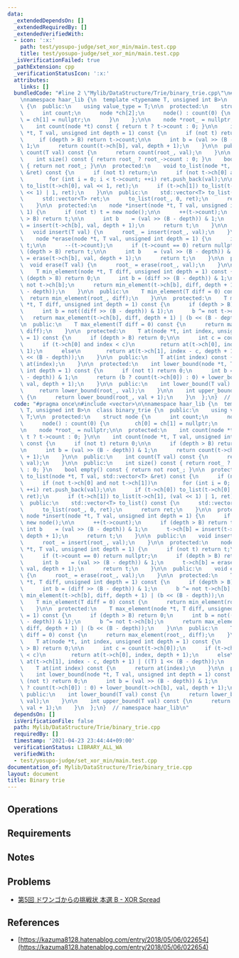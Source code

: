```yaml
---
data:
  _extendedDependsOn: []
  _extendedRequiredBy: []
  _extendedVerifiedWith:
  - icon: ':x:'
    path: test/yosupo-judge/set_xor_min/main.test.cpp
    title: test/yosupo-judge/set_xor_min/main.test.cpp
  _isVerificationFailed: true
  _pathExtension: cpp
  _verificationStatusIcon: ':x:'
  attributes:
    links: []
  bundledCode: "#line 2 \"Mylib/DataStructure/Trie/binary_trie.cpp\"\n#include <vector>\n\
    \nnamespace haar_lib {\n  template <typename T, unsigned int B>\n  class binary_trie\
    \ {\n  public:\n    using value_type = T;\n\n  protected:\n    struct node {\n\
    \      int count;\n      node *ch[2];\n      node() : count(0) {\n        ch[0]\
    \ = ch[1] = nullptr;\n      }\n    };\n\n    node *root_ = nullptr;\n\n  protected:\n\
    \    int count(node *t) const { return t ? t->count : 0; }\n\n    int count(node\
    \ *t, T val, unsigned int depth = 1) const {\n      if (not t) return 0;\n\n \
    \     if (depth > B) return t->count;\n\n      int b = (val >> (B - depth)) &\
    \ 1;\n      return count(t->ch[b], val, depth + 1);\n    }\n\n  public:\n    int\
    \ count(T val) const {\n      return count(root_, val);\n    }\n\n  public:\n\
    \    int size() const { return root_ ? root_->count : 0; }\n    bool empty() const\
    \ { return not root_; }\n\n  protected:\n    void to_list(node *t, T val, std::vector<T>\
    \ &ret) const {\n      if (not t) return;\n      if (not t->ch[0] and not t->ch[1])\n\
    \        for (int i = 0; i < t->count; ++i) ret.push_back(val);\n\n      if (t->ch[0])\
    \ to_list(t->ch[0], val << 1, ret);\n      if (t->ch[1]) to_list(t->ch[1], (val\
    \ << 1) | 1, ret);\n    }\n\n  public:\n    std::vector<T> to_list() const {\n\
    \      std::vector<T> ret;\n      to_list(root_, 0, ret);\n      return ret;\n\
    \    }\n\n  protected:\n    node *insert(node *t, T val, unsigned int depth =\
    \ 1) {\n      if (not t) t = new node();\n\n      ++(t->count);\n      if (depth\
    \ > B) return t;\n\n      int b    = (val >> (B - depth)) & 1;\n      t->ch[b]\
    \ = insert(t->ch[b], val, depth + 1);\n      return t;\n    }\n\n  public:\n \
    \   void insert(T val) {\n      root_ = insert(root_, val);\n    }\n\n  protected:\n\
    \    node *erase(node *t, T val, unsigned int depth = 1) {\n      if (not t) return\
    \ t;\n\n      --(t->count);\n      if (t->count == 0) return nullptr;\n      if\
    \ (depth > B) return t;\n\n      int b    = (val >> (B - depth)) & 1;\n      t->ch[b]\
    \ = erase(t->ch[b], val, depth + 1);\n      return t;\n    }\n\n  public:\n  \
    \  void erase(T val) {\n      root_ = erase(root_, val);\n    }\n\n  protected:\n\
    \    T min_element(node *t, T diff, unsigned int depth = 1) const {\n      if\
    \ (depth > B) return 0;\n      int b = (diff >> (B - depth)) & 1;\n      b ^=\
    \ not t->ch[b];\n      return min_element(t->ch[b], diff, depth + 1) | (b << (B\
    \ - depth));\n    }\n\n  public:\n    T min_element(T diff = 0) const {\n    \
    \  return min_element(root_, diff);\n    }\n\n  protected:\n    T max_element(node\
    \ *t, T diff, unsigned int depth = 1) const {\n      if (depth > B) return 0;\n\
    \      int b = not((diff >> (B - depth)) & 1);\n      b ^= not t->ch[b];\n   \
    \   return max_element(t->ch[b], diff, depth + 1) | (b << (B - depth));\n    }\n\
    \n  public:\n    T max_element(T diff = 0) const {\n      return max_element(root_,\
    \ diff);\n    }\n\n  protected:\n    T at(node *t, int index, unsigned int depth\
    \ = 1) const {\n      if (depth > B) return 0;\n\n      int c = count(t->ch[0]);\n\
    \      if (t->ch[0] and index < c)\n        return at(t->ch[0], index, depth +\
    \ 1);\n      else\n        return at(t->ch[1], index - c, depth + 1) | ((T) 1\
    \ << (B - depth));\n    }\n\n  public:\n    T at(int index) const {\n      return\
    \ at(index);\n    }\n\n  protected:\n    int lower_bound(node *t, T val, unsigned\
    \ int depth = 1) const {\n      if (not t) return 0;\n      int b = (val >> (B\
    \ - depth)) & 1;\n      return (b ? count(t->ch[0]) : 0) + lower_bound(t->ch[b],\
    \ val, depth + 1);\n    }\n\n  public:\n    int lower_bound(T val) const {\n \
    \     return lower_bound(root_, val);\n    }\n\n    int upper_bound(T val) const\
    \ {\n      return lower_bound(root_, val + 1);\n    }\n  };\n}  // namespace haar_lib\n"
  code: "#pragma once\n#include <vector>\n\nnamespace haar_lib {\n  template <typename\
    \ T, unsigned int B>\n  class binary_trie {\n  public:\n    using value_type =\
    \ T;\n\n  protected:\n    struct node {\n      int count;\n      node *ch[2];\n\
    \      node() : count(0) {\n        ch[0] = ch[1] = nullptr;\n      }\n    };\n\
    \n    node *root_ = nullptr;\n\n  protected:\n    int count(node *t) const { return\
    \ t ? t->count : 0; }\n\n    int count(node *t, T val, unsigned int depth = 1)\
    \ const {\n      if (not t) return 0;\n\n      if (depth > B) return t->count;\n\
    \n      int b = (val >> (B - depth)) & 1;\n      return count(t->ch[b], val, depth\
    \ + 1);\n    }\n\n  public:\n    int count(T val) const {\n      return count(root_,\
    \ val);\n    }\n\n  public:\n    int size() const { return root_ ? root_->count\
    \ : 0; }\n    bool empty() const { return not root_; }\n\n  protected:\n    void\
    \ to_list(node *t, T val, std::vector<T> &ret) const {\n      if (not t) return;\n\
    \      if (not t->ch[0] and not t->ch[1])\n        for (int i = 0; i < t->count;\
    \ ++i) ret.push_back(val);\n\n      if (t->ch[0]) to_list(t->ch[0], val << 1,\
    \ ret);\n      if (t->ch[1]) to_list(t->ch[1], (val << 1) | 1, ret);\n    }\n\n\
    \  public:\n    std::vector<T> to_list() const {\n      std::vector<T> ret;\n\
    \      to_list(root_, 0, ret);\n      return ret;\n    }\n\n  protected:\n   \
    \ node *insert(node *t, T val, unsigned int depth = 1) {\n      if (not t) t =\
    \ new node();\n\n      ++(t->count);\n      if (depth > B) return t;\n\n     \
    \ int b    = (val >> (B - depth)) & 1;\n      t->ch[b] = insert(t->ch[b], val,\
    \ depth + 1);\n      return t;\n    }\n\n  public:\n    void insert(T val) {\n\
    \      root_ = insert(root_, val);\n    }\n\n  protected:\n    node *erase(node\
    \ *t, T val, unsigned int depth = 1) {\n      if (not t) return t;\n\n      --(t->count);\n\
    \      if (t->count == 0) return nullptr;\n      if (depth > B) return t;\n\n\
    \      int b    = (val >> (B - depth)) & 1;\n      t->ch[b] = erase(t->ch[b],\
    \ val, depth + 1);\n      return t;\n    }\n\n  public:\n    void erase(T val)\
    \ {\n      root_ = erase(root_, val);\n    }\n\n  protected:\n    T min_element(node\
    \ *t, T diff, unsigned int depth = 1) const {\n      if (depth > B) return 0;\n\
    \      int b = (diff >> (B - depth)) & 1;\n      b ^= not t->ch[b];\n      return\
    \ min_element(t->ch[b], diff, depth + 1) | (b << (B - depth));\n    }\n\n  public:\n\
    \    T min_element(T diff = 0) const {\n      return min_element(root_, diff);\n\
    \    }\n\n  protected:\n    T max_element(node *t, T diff, unsigned int depth\
    \ = 1) const {\n      if (depth > B) return 0;\n      int b = not((diff >> (B\
    \ - depth)) & 1);\n      b ^= not t->ch[b];\n      return max_element(t->ch[b],\
    \ diff, depth + 1) | (b << (B - depth));\n    }\n\n  public:\n    T max_element(T\
    \ diff = 0) const {\n      return max_element(root_, diff);\n    }\n\n  protected:\n\
    \    T at(node *t, int index, unsigned int depth = 1) const {\n      if (depth\
    \ > B) return 0;\n\n      int c = count(t->ch[0]);\n      if (t->ch[0] and index\
    \ < c)\n        return at(t->ch[0], index, depth + 1);\n      else\n        return\
    \ at(t->ch[1], index - c, depth + 1) | ((T) 1 << (B - depth));\n    }\n\n  public:\n\
    \    T at(int index) const {\n      return at(index);\n    }\n\n  protected:\n\
    \    int lower_bound(node *t, T val, unsigned int depth = 1) const {\n      if\
    \ (not t) return 0;\n      int b = (val >> (B - depth)) & 1;\n      return (b\
    \ ? count(t->ch[0]) : 0) + lower_bound(t->ch[b], val, depth + 1);\n    }\n\n \
    \ public:\n    int lower_bound(T val) const {\n      return lower_bound(root_,\
    \ val);\n    }\n\n    int upper_bound(T val) const {\n      return lower_bound(root_,\
    \ val + 1);\n    }\n  };\n}  // namespace haar_lib\n"
  dependsOn: []
  isVerificationFile: false
  path: Mylib/DataStructure/Trie/binary_trie.cpp
  requiredBy: []
  timestamp: '2021-04-23 23:44:44+09:00'
  verificationStatus: LIBRARY_ALL_WA
  verifiedWith:
  - test/yosupo-judge/set_xor_min/main.test.cpp
documentation_of: Mylib/DataStructure/Trie/binary_trie.cpp
layout: document
title: Binary trie
---
```


## Operations

## Requirements

## Notes

## Problems

- [第5回 ドワンゴからの挑戦状 本選 B - XOR Spread](https://beta.atcoder.jp/contests/dwacon5th-final-open/tasks/dwacon5th_final_b)

## References

- [https://kazuma8128.hatenablog.com/entry/2018/05/06/022654](https://kazuma8128.hatenablog.com/entry/2018/05/06/022654)
